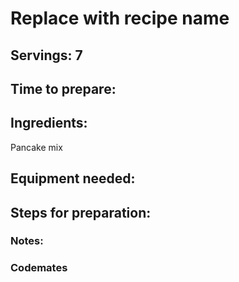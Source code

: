 # Replace with recipe name

## Servings: 7

## Time to prepare: 

## Ingredients:
Pancake mix

## Equipment needed:
 

## Steps for preparation:



### Notes:



### Codemates #
